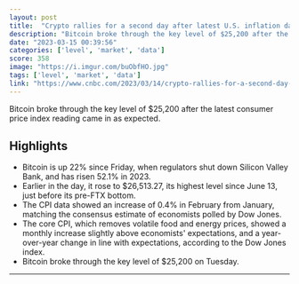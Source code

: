 ```yaml
---
layout: post
title:  "Crypto rallies for a second day after latest U.S. inflation data comes in as expected"
description: "Bitcoin broke through the key level of $25,200 after the latest consumer price index reading came in as expected."
date: "2023-03-15 00:39:56"
categories: ['level', 'market', 'data']
score: 358
image: "https://i.imgur.com/buObfHO.jpg"
tags: ['level', 'market', 'data']
link: "https://www.cnbc.com/2023/03/14/crypto-rallies-for-a-second-day-with-bitcoin-jumping-above-26000.html"
---
```


Bitcoin broke through the key level of $25,200 after the latest consumer price index reading came in as expected.

## Highlights

- Bitcoin is up 22% since Friday, when regulators shut down Silicon Valley Bank, and has risen 52.1% in 2023.
- Earlier in the day, it rose to $26,513.27, its highest level since June 13, just before its pre-FTX bottom.
- The CPI data showed an increase of 0.4% in February from January, matching the consensus estimate of economists polled by Dow Jones.
- The core CPI, which removes volatile food and energy prices, showed a monthly increase slightly above economists' expectations, and a year-over-year change in line with expectations, according to the Dow Jones index.
- Bitcoin broke through the key level of $25,200 on Tuesday.

---
